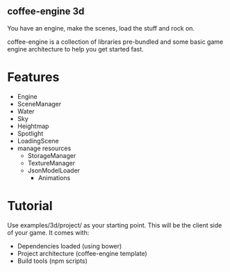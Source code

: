 coffee-engine 3d
----------------

You have an engine, make the scenes, load the stuff and rock on.

coffee-engine is a collection of libraries pre-bundled and some basic game
engine architecture to help you get started fast.

Features
========

- Engine
- SceneManager
- Water
- Sky
- Heightmap
- Spotlight
- LoadingScene
- manage resources
  - StorageManager
  - TextureManager
  - JsonModelLoader
    - Animations

Tutorial
========

Use examples/3d/project/ as your starting point. This will be the client side
of your game. It comes with:

- Dependencies loaded (using bower)
- Project architecture (coffee-engine template)
- Build tools (npm scripts)
